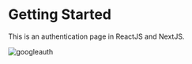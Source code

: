 # Getting Started

This is an authentication page in ReactJS and NextJS. 

![googleauth](https://user-images.githubusercontent.com/71913145/229348769-ccea9d48-b6a6-47df-8f78-2f6ea7db790e.png)
